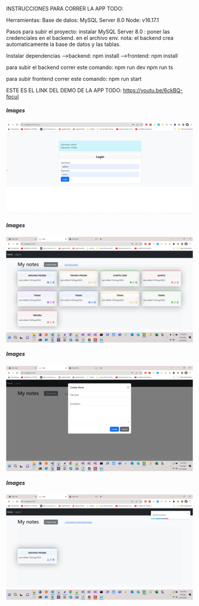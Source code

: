 INSTRUCCIONES  PARA CORRER LA APP TODO:


Herramientas:
Base de datos: MySQL Server 8.0
Node: v16.17.1

Pasos para subir el proyecto:
instalar MySQL Server 8.0 : poner las credenciales en el backend. en el archivo env.
nota: el backend crea automaticamente la base de datos y las tablas.

Instalar dependencias 
-->backend: npm install
-->frontend: npm install

para subir el  backend correr este comando:
npm run dev
npm run ts

para subir  frontend  correr este comando:
npm run start


ESTE ES EL LINK DEL DEMO DE LA APP TODO:
https://youtu.be/6ckBQ-fpcuI 



##### **Images** 
![](img1.png)
##### **Images** 
![](img2.png)
##### **Images** 
![](img3.png)
##### **Images** 
![](img4.png)
